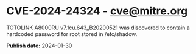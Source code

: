 # CVE-2024-24324 - cve@mitre.org

TOTOLINK A8000RU v7.1cu.643_B20200521 was discovered to contain a hardcoded password for root stored in /etc/shadow.

**Publish date:** 2024-01-30
